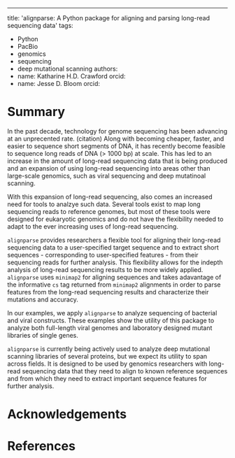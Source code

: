 ---
title: 'alignparse: A Python package for aligning and parsing long-read sequencing data'
tags:
 - Python
 - PacBio
 - genomics
 - sequencing
 - deep mutational scanning
authors:
 - name: Katharine H.D. Crawford
   orcid:
 - name: Jesse D. Bloom
   orcid: 


# Summary

In the past decade, technology for genome sequencing has been advancing at an unprecented rate. (citation) Along with becoming cheaper, faster, and easier to sequence short segments of DNA, it has recently become feasible to sequence long reads of DNA (> 1000 bp) at scale. This has led to an increase in the amount of long-read sequencing data that is being produced and an expansion of using long-read sequencing into areas other than large-scale genomics, such as viral sequencing and deep mutatinoal scanning. 

With this expansion of long-read sequencing, also comes an increased need for tools to analzye such data. Several tools exist to map long sequencing reads to reference genomes, but most of these tools were designed for eukaryotic genomics and do not have the flexibility needed to adapt to the ever increasing uses of long-read sequencing.

`alignparse` provides researchers a flexible tool for aligning their long-read sequencing data to a user-specified target sequence and to extract short sequences - corresponding to user-specified features - from their sequencing reads for further analysis. This flexibility allows for the indepth analysis of long-read sequencing results to be more widely applied. `alignparse` uses `minimap2` for aligning sequences and takes adavantage of the informative `cs` tag returned from `minimap2` alignments in order to parse features from the long-read sequencing results and characterize their mutations and accuracy. 

In our examples, we apply `alignparse` to analyze sequencing of bacterial and viral constructs. These examples show the utility of this package to analyze both full-length viral genomes and laboratory designed mutant libraries of single genes. 

`alignparse` is currently being actively used to analyze deep mutational scanning libraries of several proteins, but we expect its utility to span across fields. It is designed to be used by genomics researchers with long-read sequencing data that they need to align to known reference sequences and from which they need to extract important sequence features for further analysis.

# Acknowledgements

# References